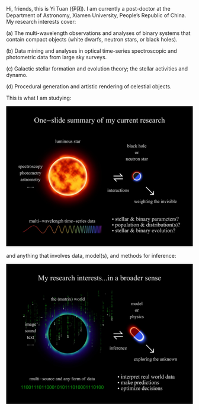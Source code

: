 Hi, friends, this is Yi Tuan (伊团). I am currently a post-doctor at the Department of Astronomy, Xiamen University, People’s Republic of China. My research interests cover:

(a) The multi-wavelength observations and analyses of binary systems that contain compact objects (white dwarfs, neutron stars, or black holes).

(b) Data mining and analyses in optical time-series spectroscopic and photometric data from large sky surveys.

(c) Galactic stellar formation and evolution theory; the stellar activities and dynamo.

(d) Procedural generation and artistic rendering of celestial objects.

This is what I am studying:

![my research interests](/cover/cover.jpg)

and anything that involves data, model(s), and methods for inference:

![my research interests](/cover/cover+.jpg)


